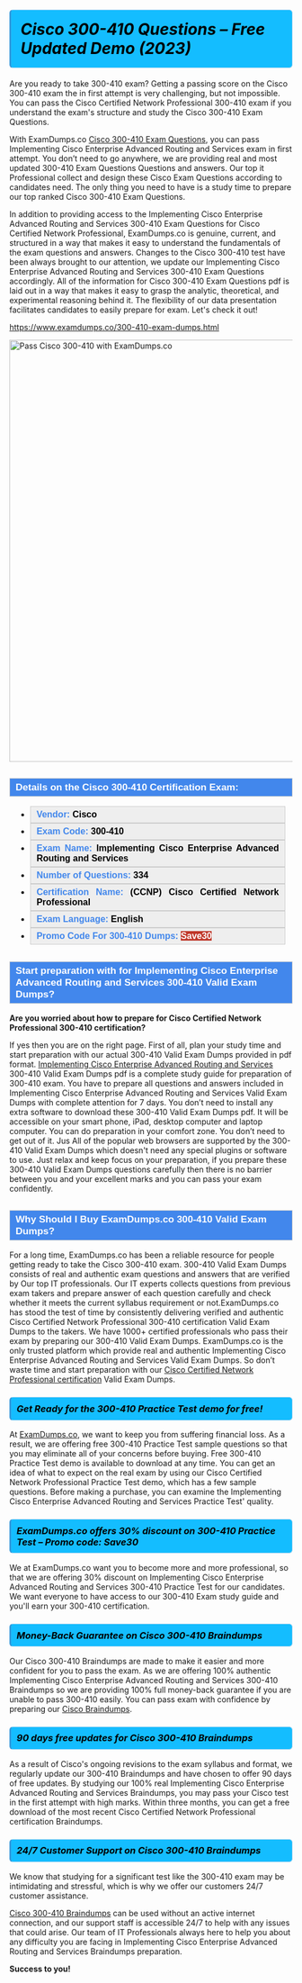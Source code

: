 <h1>                <strong><span style="display: block; color: #000000; background: #14BDFF; border: 0.5px solid #AED6F1; border-left: 3px solid #3498DB; padding: .6em; border-radius: 6px;">                     <em>Cisco 300-410 Questions – Free Updated Demo (2023)</em>                </span></strong>            </h1>                                    <p>Are you ready to take 300-410 exam? Getting a passing score on the Cisco 300-410 exam the in first attempt is very challenging, but not impossible.             You can pass the Cisco Certified Network Professional 300-410 exam if you understand the exam's structure and study the Cisco 300-410 <span class="exam_variation">Exam Questions</span>.</p>                        <p>With ExamDumps.co <a href="https://www.examdumps.co/300-410-exam-dumps.html">Cisco 300-410 <span class="exam_variation">Exam Questions</span></a>, you can pass Implementing Cisco Enterprise Advanced Routing and Services exam in first attempt. You don’t need to go anywhere,             we are providing real and most updated 300-410 <span class="exam_variation">Exam Questions</span> Questions and answers. Our top it Professional collect and design these Cisco <span class="exam_variation">Exam Questions</span> according             to candidates need. The only thing you need to have is a study time to prepare our top ranked Cisco 300-410 <span class="exam_variation">Exam Questions</span>.</p>                        <p>In addition to providing access to the Implementing Cisco Enterprise Advanced Routing and Services 300-410 <span class="exam_variation">Exam Questions</span> for Cisco Certified Network Professional, ExamDumps.co is genuine,             current, and structured in a way that makes it easy to understand the fundamentals of the exam questions and answers. Changes to the Cisco 300-410 test have             been always brought to our attention, we update our Implementing Cisco Enterprise Advanced Routing and Services 300-410 <span class="exam_variation">Exam Questions</span> accordingly. All of the information for             Cisco 300-410 <span class="exam_variation">Exam Questions</span> pdf is laid out in a way that makes it easy to grasp the analytic, theoretical, and experimental reasoning behind it.             The flexibility of our data presentation facilitates candidates to easily prepare for exam. Let's check it out!</p>                        <p><a href="https://www.examdumps.co/300-410-exam-dumps.html">https://www.examdumps.co/300-410-exam-dumps.html</a></p>                        <p><a href="https://www.examdumps.co/"><img src="https://www.examdumps.co//images/banners/big-sale-20-percent-discount-offer-examdumps.jpg" class="postImage" alt="Pass Cisco 300-410 with ExamDumps.co" width="750"></a></p>                                        <h2 style="background: #4287ec; border: 1px solid #cccccc; padding: 5px 10px;">                <span style="color: #ffffff;">                    <span style="font-size: 11pt;">                        <span style="line-height: normal;">                            <span style="font-family: Calibri,sans-serif;">                                <strong>                                    <span style="font-size: 13.0pt;">Details on the Cisco 300-410 Certification Exam:</span>                                </strong>                            </span>                        </span>                    </span>                </span>            </h2>                        <ul>                <li style="margin: 0cm 10pt;">                <div style="background: #eee; border: 1px solid #cccccc; padding: 5px 10px; text-align: justify;"><span style="font-size: 11pt;"><span style="line-height: normal;"><span style="tab-stops: list 36.0pt;"><span style="font-family: Calibri,sans-serif;"><strong><span style="font-size: 12.0pt;">                    <span style="color: #4287ec;">Vendor:</span> <span style="color: #000;">Cisco</span>                    </span></strong></span></span></span></span></div>                </li>                <li style="margin: 0cm 10pt;">                <div style="background: #eee; border: 1px solid #cccccc; padding: 5px 10px; text-align: justify;"><span style="font-size: 11pt;"><span style="line-height: normal;"><span style="tab-stops: list 36.0pt;"><span style="font-family: Calibri,sans-serif;"><strong><span style="font-size: 12.0pt;">                    <span style="color: #4287ec;">Exam Code:</span> <span style="color: #000;">300-410</span>                    </span></strong></span></span></span></span></div>                </li>                <li style="margin: 0cm 10pt;">                <div style="background: #eee; border: 1px solid #cccccc; padding: 5px 10px; text-align: justify;"><span style="font-size: 11pt;"><span style="line-height: normal;"><span style="tab-stops: list 36.0pt;"><span style="font-family: Calibri,sans-serif;"><strong><span style="font-size: 12.0pt;">                    <span style="color: #4287ec;">Exam Name:</span> <span style="color: #000;">Implementing Cisco Enterprise Advanced Routing and Services</span>                    </span></strong></span></span></span></span></div>                </li>                 <li style="margin: 0cm 10pt;">                <div style="background: #eee; border: 1px solid #cccccc; padding: 5px 10px;"><span style="font-size: 11pt;"><span style="line-height: normal;"><span style="tab-stops: list 36.0pt;"><span style="font-family: Calibri,sans-serif;"><strong><span style="font-size: 12.0pt;">                    <span style="color: #4287ec;">Number of Questions: </span><span style="color: #000;">334</span>                    </span></strong></span></span></span></span></div>                </li>                <li style="margin: 0cm 10pt;">                <div style="background: #eee; border: 1px solid #cccccc; padding: 5px 10px; text-align: justify;"><span style="font-size: 11pt;"><span style="line-height: normal;"><span style="tab-stops: list 36.0pt;"><span style="font-family: Calibri,sans-serif;"><strong><span style="font-size: 12.0pt;">                    <span style="color: #4287ec;">Certification Name:</span> <span style="color: #000;">(CCNP) Cisco Certified Network Professional</span>                    </span></strong></span></span></span></span></div>                </li>                <li style="margin: 0cm 10pt;">                <div style="background: #eee; border: 1px solid #cccccc; padding: 5px 10px; text-align: justify;"><span style="font-size: 11pt;"><span style="line-height: normal;"><span style="tab-stops: list 36.0pt;"><span style="font-family: Calibri,sans-serif;"><strong><span style="font-size: 12.0pt;">                    <span style="color: #4287ec;">Exam Language:</span> <span style="color: #000;">English</span>                    </span></strong></span></span></span></span></div>                </li>                <li style="margin: 0cm 10pt;">                <div style="background: #eee; border: 1px solid #cccccc; padding: 5px 10px;"><span style="font-size: 11pt;"><span style="line-height: normal;"><span style="tab-stops: list 36.0pt;"><span style="font-family: Calibri,sans-serif;"><strong><span style="font-size: 12.0pt;">                    <span style="color: #4287ec;">Promo Code For 300-410 Dumps: </span><span style="color: #fff;"><span style="background-color: #c0392b;">Save30</span>                    </span></span></strong></span></span></span></span></div>                </li>            </ul>                        <h2 style="background: #4287ec; border: 1px solid #cccccc; padding: 5px 10px;">                <span style="color: #ffffff;">                    <span style="font-size: 11pt;">                        <span style="line-height: normal;">                            <span style="font-family: Calibri,sans-serif;">                                <strong>                                    <span style="font-size: 13.0pt;">Start preparation with for Implementing Cisco Enterprise Advanced Routing and Services 300-410 <span class="exam_variation2">Valid Exam Dumps</span>?  </span>                                </strong>                            </span>                        </span>                    </span>                </span>            </h2>                        <p><strong>Are you worried about how to prepare for Cisco Certified Network Professional 300-410 certification?</strong></p>                        <p>If yes then you are on the right page. First of all, plan your study time and start preparation with our actual 300-410 <span class="exam_variation2">Valid Exam Dumps</span> provided in pdf format.             <a href="https://www.examdumps.co/300-410-exam-dumps.html">Implementing Cisco Enterprise Advanced Routing and Services</a>  300-410 <span class="exam_variation2">Valid Exam Dumps</span> pdf is a complete study guide for preparation of 300-410 exam. You have to prepare all questions and answers             included in Implementing Cisco Enterprise Advanced Routing and Services <span class="exam_variation2">Valid Exam Dumps</span> with complete attention for 7 days. You don’t need to install any extra software to download these             300-410 <span class="exam_variation2">Valid Exam Dumps</span> pdf. It will be accessible on your smart phone, iPad, desktop computer and laptop computer. You can do preparation in your comfort zone.             You don’t need to get out of it. Jus All of the popular web browsers are supported by the 300-410 <span class="exam_variation2">Valid Exam Dumps</span> which doesn't need any special plugins or             software to use. Just relax and keep focus on your preparation, if you prepare these 300-410 <span class="exam_variation2">Valid Exam Dumps</span> questions carefully then there             is no barrier between you and your excellent marks and you can pass your exam confidently. </p>                        <h2 style="background: #4287ec; border: 1px solid #cccccc; padding: 5px 10px;">                <span style="color: #ffffff;">                    <span style="font-size: 11pt;">                        <span style="line-height: normal;">                            <span style="font-family: Calibri,sans-serif;">                                <strong>                                    <span style="font-size: 13.0pt;">Why Should I Buy ExamDumps.co 300-410 <span class="exam_variation2">Valid Exam Dumps</span>?</span>                                </strong>                            </span>                        </span>                    </span>                </span>            </h2>                        <p>For a long time, ExamDumps.co has been a reliable resource for people getting ready to take the Cisco 300-410 exam. 300-410 <span class="exam_variation2">Valid Exam Dumps</span> consists of real and             authentic exam questions and answers that are verified by Our top IT professionals. Our IT experts collects questions from previous exam takers             and prepare answer of each question carefully and check whether it meets the current syllabus requirement or not.ExamDumps.co has stood the             test of time by consistently delivering verified and authentic Cisco Certified Network Professional 300-410 certification <span class="exam_variation2">Valid Exam Dumps</span> to the takers.             We have 1000+ certified professionals who pass their exam by preparing our 300-410 <span class="exam_variation2">Valid Exam Dumps</span>. ExamDumps.co is the only trusted platform which             provide real and authentic Implementing Cisco Enterprise Advanced Routing and Services <span class="exam_variation2">Valid Exam Dumps</span>. So don’t waste time and start preparation with our             <a href="https://www.examdumps.co/ccnp-exam-dumps.html">Cisco Certified Network Professional certification</a> <span class="exam_variation2">Valid Exam Dumps</span>.</p>                        <h3>                <strong>                    <span style="display: block; color: #000000; background: #14BDFF; border: 0.5px solid #AED6F1; border-left: 3px solid #3498DB; padding: .6em; border-radius: 6px;">                        <em>Get Ready for the 300-410 <span class="exam_variation3">Practice Test</span> demo for free!</em>                    </span>                </strong>            </h3>                        <p>At <a href="https://www.examdumps.co/">ExamDumps.co</a>, we want to keep you from suffering financial loss. As a result, we are offering free 300-410 <span class="exam_variation3">Practice Test</span> sample questions so that you may             eliminate all of your concerns before buying.  Free 300-410 <span class="exam_variation3">Practice Test</span> demo is available to download at any time. You can get an idea of what to expect on             the real exam by using our Cisco Certified Network Professional <span class="exam_variation3">Practice Test</span> demo, which has a few sample questions. Before making a purchase, you can examine             the Implementing Cisco Enterprise Advanced Routing and Services <span class="exam_variation3">Practice Test</span>' quality.</p>                        <h3>                <strong>                    <span style="display: block; color: #000000; background: #14BDFF; border: 0.5px solid #AED6F1; border-left: 3px solid #3498DB; padding: .6em; border-radius: 6px;">                        <em>ExamDumps.co offers 30% discount on 300-410 <span class="exam_variation3">Practice Test</span> – Promo code: Save30</em>                    </span>                </strong>            </h3>                        <p>We at ExamDumps.co want you to become more and more professional, so that we are offering 30% discount on Implementing Cisco Enterprise Advanced Routing and Services 300-410 <span class="exam_variation3">Practice Test</span> for our candidates.             We want everyone to have access to our 300-410 Exam study guide and you'll earn your 300-410 certification.</p>                        <h3>                <strong>                    <span style="display: block; color: #000000; background: #14BDFF; border: 0.5px solid #AED6F1; border-left: 3px solid #3498DB; padding: .6em; border-radius: 6px;">                        <em>Money-Back Guarantee on Cisco 300-410 <span class="exam_variation4">Braindumps</span></em>                    </span>                </strong>            </h3>                        <p>Our Cisco 300-410 <span class="exam_variation4">Braindumps</span> are made to make it easier and more confident for you to pass the exam. As we are offering 100% authentic             Implementing Cisco Enterprise Advanced Routing and Services 300-410 <span class="exam_variation4">Braindumps</span> so we are providing 100% full money-back guarantee if you are unable to pass 300-410 easily.             You can pass exam with confidence by preparing our <a href="https://www.examdumps.co/cisco-exam-dumps.html">Cisco <span class="exam_variation4">Braindumps</span></a>.</p>                        <h3>                <strong>                    <span style="display: block; color: #000000; background: #14BDFF; border: 0.5px solid #AED6F1; border-left: 3px solid #3498DB; padding: .6em; border-radius: 6px;">                        <em>90 days free updates for Cisco 300-410 <span class="exam_variation4">Braindumps</span></em>                    </span>                </strong>            </h3>                        <p>As a result of Cisco's ongoing revisions to the exam syllabus and format, we regularly update our 300-410 <span class="exam_variation4">Braindumps</span> and have chosen to offer 90 days of free updates.             By studying our 100% real Implementing Cisco Enterprise Advanced Routing and Services <span class="exam_variation4">Braindumps</span>, you may pass your Cisco test in the first attempt with high marks. Within three months,             you can get a free download of the most recent Cisco Certified Network Professional certification <span class="exam_variation4">Braindumps</span>.</p>                        <h3>                <strong>                    <span style="display: block; color: #000000; background: #14BDFF; border: 0.5px solid #AED6F1; border-left: 3px solid #3498DB; padding: .6em; border-radius: 6px;">                        <em>24/7 Customer Support on Cisco 300-410 <span class="exam_variation4">Braindumps</span></em>                    </span>                </strong>            </h3>                        <p>We know that studying for a significant test like the 300-410 exam may be intimidating and stressful, which is why we offer our customers 24/7 customer assistance. </p>                        <p><a href="https://www.examdumps.co/300-410-exam-dumps.html">Cisco 300-410 <span class="exam_variation4">Braindumps</span></a> can be used without an active internet connection, and our support staff is accessible 24/7 to help with any issues that could arise.             Our team of IT Professionals always here to help you about any difficulty you are facing in Implementing Cisco Enterprise Advanced Routing and Services <span class="exam_variation4">Braindumps</span> preparation.</p>                        <p><strong>Success to you!</strong></p>        
